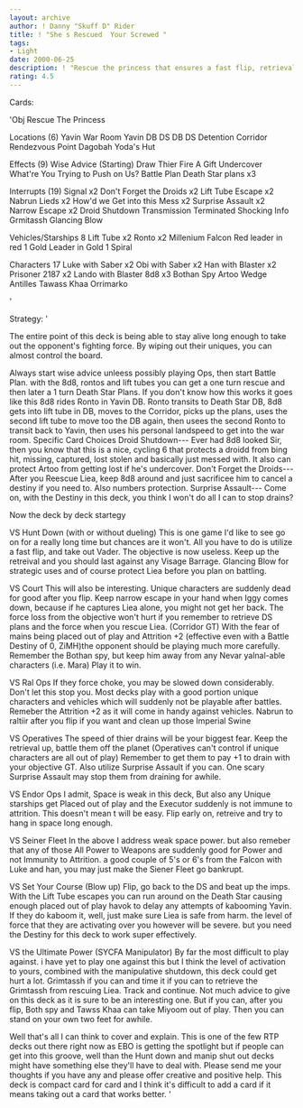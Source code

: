 ```yaml
---
layout: archive
author: ! Danny "Skuff D" Rider
title: ! "She s Rescued  Your Screwed "
tags:
- Light
date: 2000-06-25
description: ! "Rescue the princess that ensures a fast flip, retrieval and some placed out of play smackdown."
rating: 4.5
---
```

Cards: 

'Obj Rescue The Princess

Locations (6)
Yavin War Room
Yavin DB
DS DB
DS Detention Corridor
Rendezvous Point
Dagobah Yoda's Hut

Effects (9)
Wise Advice (Starting)
Draw Thier Fire
A Gift
Undercover
What're You Trying to Push on Us?
Battle Plan
Death Star plans x3

Interrupts (19)
Signal x2
Don't Forget the Droids x2
Lift Tube Escape x2
Nabrun Lieds x2
How'd we Get into this Mess x2
Surprise Assault x2
Narrow Escape x2
Droid Shutdown
Transmission Terminated
Shocking Info
Grmitassh
Glancing Blow

Vehicles/Starships 8
Lift Tube x2
Ronto x2
Millenium Falcon
Red leader in red 1
Gold Leader in Gold 1
Spiral

Characters  17
Luke with Saber x2
Obi with Saber x2
Han with Blaster x2
Prisoner 2187 x2
Lando with Blaster
8d8 x3
Bothan Spy
Artoo
Wedge Antilles
Tawass Khaa
Orrimarko

'

Strategy: '

The entire point of this deck is being able to stay alive long enough to take out the opponent's fighting force. By wiping out their uniques, you can almost control the board.

Always start wise advice unleess possibly playing Ops, then start Battle Plan. with the 8d8, rontos and lift tubes you can get a one turn rescue and then later a 1 turn Death Star Plans. If you don't know how this works it goes like this 8d8 rides Ronto in Yavin DB. Ronto transits to Death Star DB, 8d8 gets into lift tube in DB, moves to the Corridor, picks up the plans, uses the second lift tube to move too the DB again, then usees the second Ronto to transit back to Yavin, then uses his personal landspeed to get into the war room.
Specific Card Choices
Droid Shutdown--- Ever had 8d8 looked Sir, then you know that this is a nice, cycling 6 that protects a droidd from bing hit, missing, captured, lost stolen and basically just messed with. It also can protect Artoo from getting lost if he's undercover.
Don't Forget the Droids--- After you Reescue Liea, keep 8d8 around and just sacrificee him to cancel a destiny if you need to. Also numbers protection.
Surprise Assault--- Come on, with the Destiny in this deck, you think I won't do all I can to stop drains?

Now the deck by deck startegy

VS Hunt Down (with or without dueling)
This is one game I'd like to see go on for a really long time but chances are it won't. All you have to do is utilize a fast flip, and take out Vader. The objective is now useless. Keep up the retreival and you should last against any Visage Barrage. Glancing Blow for strategic uses and of course protect Liea before you plan on battling.

VS Court
This will also be interesting. Unique characters are suddenly dead for good after you flip. Keep narrow escape in your hand when Iggy comes down, because if he captures Liea alone, you might not get her back. The force loss from the objective won't hurt if you remember to retrieve DS plans and the force when you rescue Liea. (Corridor GT)
With the fear of mains being placed out of play and Attrition +2 (effective even with a Battle Destiny of 0, ZiMH)the opponent should be playing much more carefully. Remember the Bothan spy, but keep him away from any Nevar yalnal-able characters (i.e. Mara) Play it to win.

VS Ral Ops
If they force choke, you may be slowed down considerably. Don't let this stop you. Most decks play with a good portion unique characters and vehicles which will suddenly not be playable after battles. Remeber the Attrition +2 as it will come in handy against vehicles. Nabrun to raltiir after you flip if you want and clean up those Imperial Swine

VS Operatives
The speed of thier drains will be your biggest fear. Keep the retrieval up, battle them off the planet (Operatives can't control if unique characters are all out of play) Remember to get them to pay +1 to drain with your objective GT. Also utilize Surprise Assault if you can. One scary Surprise Assault may stop them from draining for awhile.

VS Endor Ops
I admit, Space is weak in this deck, But also any Unique starships get Placed out of play and the Executor suddenly is not immune to attrition. This doesn't mean t will be easy. Flip early on, retreive and try to hang in space long enough.

VS Seiner Fleet
In the above I address weak space power. but also remeber that any of those All Power to Weapons are suddenly good for Power and not Immunity to Attrition. a good couple of 5's or 6's from the Falcon with Luke and han, you may just make the Siener Fleet go bankrupt.

VS Set Your Course (Blow up)
Flip, go back to the DS and beat up the imps. With the Lift Tube escapes you can run around on the Death Star causing enough placed out of play havok to delay any attempts of kabooming Yavin. If they do kaboom it, well, just make sure Liea is safe from harm. the level of force that they are activating over you however will be severe. but you need the Destiny for this deck to work super effectively.

VS the Ultimate Power (SYCFA Manipulator)
By far the most difficult to play against. i have yet to play one against this but I think the level of activation to yours, combined with the manipulative shutdown, this deck could get hurt a lot. Grimtassh if you can and time it if you can to retrieve the Grimtassh from rescuing Liea. Track and continue. Not much advice to give on this deck as it is sure to be an interesting one. But if you can, after you flip, Both spy and Tawss Khaa can take Miyoom out of play. Then you can stand on your own two feet for awhile.

Well that's all I can think to cover and explain. This is one of the few RTP decks out there right now as EBO is getting the spotlight but if people can get into this groove, well than the Hunt down and manip shut out decks might have something else they'll have to deal with. Please send me your thoughts if you have any and please offer creative and positive help. This deck is compact card for card and I think it's difficult to add a card if it means taking out a card that works better.
'